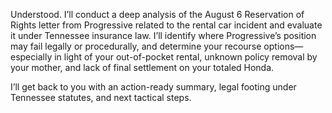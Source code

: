 Understood. I’ll conduct a deep analysis of the August 6 Reservation of Rights letter from Progressive related to the rental car incident and evaluate it under Tennessee insurance law. I’ll identify where Progressive’s position may fail legally or procedurally, and determine your recourse options—especially in light of your out-of-pocket rental, unknown policy removal by your mother, and lack of final settlement on your totaled Honda.

I’ll get back to you with an action-ready summary, legal footing under Tennessee statutes, and next tactical steps.
